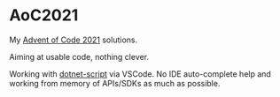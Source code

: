 # AoC2021
My [Advent of Code 2021](https://adventofcode.com/2021) solutions.

Aiming at usable code, nothing clever.

Working with [dotnet-script](https://github.com/filipw/dotnet-script) via VSCode. No IDE auto-complete help and working from memory of APIs/SDKs as much as possible.
